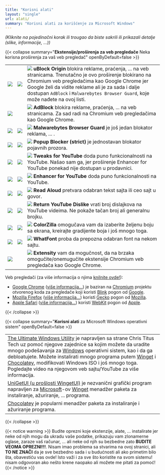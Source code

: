 ```yaml
---
title: "Korisni alati"
layout: "single"
url: alati/
summary: "Korisni alati za korišćenje za Microsoft Windows"
---
```


*(Kliknite na pojedinačni korak ili trougao da biste sakrili ili prikazali detalje (slike, informacije, ...))*

{{< collapse summary="**Ekstensije/proširenja za veb pregledače** Neka korisna proširenja za vaš veb pregledač" openByDefault=false >}}

   ||||
   | -------- | ------- | ------- |
   | [![](/images/Google-Chrome/GChrome_logo_40px.png)](https://chromewebstore.google.com/detail/ublock-origin/cjpalhdlnbpafiamejdnhcphjbkeiagm "Kliknite/tapnite da otvorite sajt proširenja!") | [![](/images/Mozilla-Firefox/mfirefox_logo_39x40px.png)](https://addons.mozilla.org/firefox/addon/ublock-origin/ "Kliknite/tapnite da otvorite sajt proširenja!") | ![](/images/Browser-extensions_logos/logo_browser_ext_uBlock_Origin_22px.png) **uBlock Origin** blokira reklame, praćenja, ... na veb stranicama. Trenutačno je ovo proširenje blokirano na Chromium veb pregledačima kao Google Chrome jer Google želi da vidite reklame ali je za sada i dalje dostupan `AdBlock` i `Malwarebytes Browser Guard`, koje može nađete na ovoj listi. |
   | [![](/images/Google-Chrome/GChrome_logo_40px.png)](https://chromewebstore.google.com/detail/adblock-%E2%80%94-block-ads-acros/gighmmpiobklfepjocnamgkkbiglidom "Kliknite/tapnite da otvorite sajt proširenja!") | &nbsp; | ![](/images/Browser-extensions_logos/logo_browser_ext_AdBlock_22px.png) **AdBlock** blokira reklame, praćenja, ... na veb stranicama. Za sad radi na Chromium veb pregledačima kao Google Chrome. |
   | [![](/images/Google-Chrome/GChrome_logo_40px.png)](https://chromewebstore.google.com/detail/malwarebytes-browser-guar/ihcjicgdanjaechkgeegckofjjedodee "Kliknite/tapnite da otvorite sajt proširenja!") | [![](/images/Mozilla-Firefox/mfirefox_logo_39x40px.png)](https://addons.mozilla.org/firefox/addon/malwarebytes/ "Kliknite/tapnite da otvorite sajt proširenja!") | ![](/images/Browser-extensions_logos/logo_browser_ext_Malwarebytes_Browser_Guard_22px.png) **Malwarebytes Browser Guard** je još jedan blokator reklama, ... . |
   | [![](/images/Google-Chrome/GChrome_logo_40px.png)](https://chromewebstore.google.com/detail/popup-blocker-strict/aefkmifgmaafnojlojpnekbpbmjiiogg "Kliknite/tapnite da otvorite sajt proširenja!") | [![](/images/Mozilla-Firefox/mfirefox_logo_39x40px.png)](https://addons.mozilla.org/sl/firefox/addon/popup-blocker/ "Kliknite/tapnite da otvorite sajt proširenja!") | ![](/images/Browser-extensions_logos/logo_browser_ext_Popup_Blocker_strict_22px.png) **Popup Blocker (strict)** je jednostavan blokator pojavnih prozora. |
   | [![](/images/Google-Chrome/GChrome_logo_40px.png)](https://chromewebstore.google.com/detail/tweaks-for-youtube/ogkoifddpkoabehfemkolflcjhklmkge "Kliknite/tapnite da otvorite sajt proširenja!") | [![](/images/Mozilla-Firefox/mfirefox_logo_39x40px.png)](https://addons.mozilla.org/sl/firefox/addon/tweaks-for-youtube/ "Kliknite/tapnite da otvorite sajt proširenja!") | ![](/images/Browser-extensions_logos/logo_browser_ext_Tweaks_for_YouTube_22px.png) **Tweaks for YouTube** doda puno funkcionalnosti na YouTube. Našao sam ga, jer proširenje Enhancer for YouTube ponekad nije dostupan u prodavnici. |
   | [![](/images/Google-Chrome/GChrome_logo_40px.png)](https://chromewebstore.google.com/detail/enhancer-for-youtube/ponfpcnoihfmfllpaingbgckeeldkhle "Kliknite/tapnite da otvorite sajt proširenja!") | [![](/images/Mozilla-Firefox/mfirefox_logo_39x40px.png)](https://addons.mozilla.org/firefox/addon/enhancer-for-youtube/ "Kliknite/tapnite da otvorite sajt proširenja!") | ![](/images/Browser-extensions_logos/logo_browser_ext_Enhancer_for_YouTube_22px.png) **Enhancer for YouTube** doda puno funkcionalnosti na YouTube. |
   | [![](/images/Google-Chrome/GChrome_logo_40px.png)](https://chromewebstore.google.com/detail/read-aloud-a-text-to-spee/hdhinadidafjejdhmfkjgnolgimiaplp "Kliknite/tapnite da otvorite sajt proširenja!") | [![](/images/Mozilla-Firefox/mfirefox_logo_39x40px.png)](https://addons.mozilla.org/firefox/addon/read-aloud/ "Kliknite/tapnite da otvorite sajt proširenja!") | ![](/images/Browser-extensions_logos/logo_browser_ext_Read_Aloud_22px.png) **Read Aloud** pretvara odabran tekst sajta ili ceo sajt u govor. |
   | [![](/images/Google-Chrome/GChrome_logo_40px.png)](https://chromewebstore.google.com/detail/return-youtube-dislike/gebbhagfogifgggkldgodflihgfeippi "Kliknite/tapnite da otvorite sajt proširenja!") | [![](/images/Mozilla-Firefox/mfirefox_logo_39x40px.png)](https://addons.mozilla.org/firefox/addon/return-youtube-dislikes/ "Kliknite/tapnite da otvorite sajt proširenja!") | ![](/images/Browser-extensions_logos/logo_browser_ext_Return_YouTube_Dislike_22px.png) **Return YouTube Dislike** vrati broj dislajkova na YouTube videima. Ne pokaže tačan broj ali generalnu brojku. |
   | [![](/images/Google-Chrome/GChrome_logo_40px.png)](https://chromewebstore.google.com/detail/colorzilla/bhlhnicpbhignbdhedgjhgdocnmhomnp "Kliknite/tapnite da otvorite sajt proširenja!") | [![](/images/Mozilla-Firefox/mfirefox_logo_39x40px.png)](https://addons.mozilla.org/firefox/addon/colorzilla/ "Kliknite/tapnite da otvorite sajt proširenja!") | ![](/images/Browser-extensions_logos/logo_browser_ext_ColorZilla_22px.png) **ColorZilla** omogučava vam da izaberite željenu boju sa ekrana, kreirajte gradijente boja i još mnogo toga. |
   | [![](/images/Google-Chrome/GChrome_logo_40px.png)](https://chromewebstore.google.com/detail/whatfont-what-html-font/iceonohalfbfcldenclcjafcpboiplfo "Kliknite/tapnite da otvorite sajt proširenja!") | [![](/images/Mozilla-Firefox/mfirefox_logo_39x40px.png)](https://addons.mozilla.org/firefox/addon/zjm-whatfont "Kliknite/tapnite da otvorite sajt proširenja!") | ![](/images/Browser-extensions_logos/logo_browser_ext_WhatFont_22px.png) **WhatFont** proba da prepozna odabran font na nekom sajtu. |
   | [![](/images/Google-Chrome/GChrome_logo_40px.png)](https://chromewebstore.google.com/detail/extensity/jjmflmamggggndanpgfnpelongoepncg "Kliknite/tapnite da otvorite sajt proširenja!") | &nbsp; | ![](/images/Browser-extensions_logos/logo_browser_ext_Extensity_22px.png) **Extensity** vam da mogučnost, da na brzaka omogučite/onemugučite ekstensije Chromium veb pregledača kao Google Chrome. |
   
   Veb pregledači (za više informacija o njima [knilnite ovde!](https://en.wikipedia.org/wiki/Comparison_of_browser_engines "Kliknite/tapnite da otvorite Wikipedia page!")): 
   
   - [Google Chrome](https://www.google.com/chrome/ "Kliknite/tapnite da otvorite veb stranicu!") ([više informacija...](https://bs.wikipedia.org/wiki/Chromium_(preglednik) "Kliknite/tapnite da otvorite Wikipedia veb stranicu!")) je baziran na [Chromium](https://bs.wikipedia.org/wiki/Chromium_(preglednik) "Kliknite/tapnite da otvorite Wikipedia veb stranicu!") projektu otvorenog koda za pregledače koji koristi [Blink](https://sr.wikipedia.org/sr-ec/Blink_(raspore%C4%91iva%C4%8Dka_ma%C5%A1ina) "Kliknite/tapnite da otvorite Wikipedia veb stranicu!") pogon od [Google](https://www.google.com/ "Kliknite/tapnite da otvorite veb stranicu!").
   - [Mozilla Firefox](https://www.mozilla.org/firefox/ "Kliknite/tapnite da otvorite veb stranicu!") ([više informacija...](https://bs.wikipedia.org/wiki/Firefox "Kliknite/tapnite da otvorite Wikipedia veb stranicu!")) koristi [Gecko](https://sr.wikipedia.org/wiki/Gecko "Kliknite/tapnite da otvorite Wikipedia veb stranicu!") pogon od [Mozilla](https://www.mozilla.org/ "Kliknite/tapnite da otvorite veb stranicu!").
   - [Apple Safari](https://www.apple.com/safari/ "Kliknite/tapnite da otvorite veb stranicu!") ([više informacija...](https://hr.wikipedia.org/wiki/Safari_(internetski_preglednik) "Kliknite/tapnite da otvorite Wikipedia veb stranicu!")) koristi [WebKit](https://sr.wikipedia.org/wiki/WebKit "Kliknite/tapnite da otvorite Wikipedia veb stranicu!") pogon od [Apple](https://www.apple.com/ "Kliknite/tapnite da otvorite veb stranicu!").

{{< /collapse >}}

{{< collapse summary="**Korisni alati** za Microsoft Windows operativni sistem" openByDefault=false >}}

   ||
   | -------- |
   | [The Ultimate Windows Utility](https://christitus.com/windows-tool/ "Kliknite/tapnite da otvorite veb stranicu!") je napravljen sa strane Chris Titus Tech uz pomoć njegove zajednice sa kojim možete da uradite mnogo podešavanja za [Windows](https://www.microsoft.com/sr-latn-rs/windows/ "Kliknite/tapnite da otvorite veb stranicu!") operativni sistem, kao i da ga debloatujete. Možete instalirati mnogo programa putem [Winget](https://learn.microsoft.com/en-us/windows/package-manager/winget/ "Kliknite/tapnite da otvorite veb stranicu!") i [Chocolatey](https://chocolatey.org/ "Kliknite/tapnite da otvorite veb stranicu!"), modifikovati Windows ISO i još mnogo toga. Pogledajte video na njegovom veb sajtu/YouTube za više informacija. |
   | [UniGetUI (u prošlosti WingetUI)](https://www.marticliment.com/unigetui/ "Kliknite/tapnite da otvorite veb stranicu!") je nezvanični grafički program napravljen za [Microsoft](https://www.microsoft.com/ "Kliknite/tapnite da otvorite veb stranicu!")-ov [Winget](https://learn.microsoft.com/en-us/windows/package-manager/winget/ "Kliknite/tapnite da otvorite veb stranicu!") menadžer paketa za instaliranje, ažuriranje, ... programa. |
   | [Chocolatey](https://chocolatey.org/ "Kliknite/tapnite da otvorite veb stranicu!") je popularni menadžer paketa za instaliranje i ažuriranje programa. |

{{< /collapse >}}

{{< notice warning >}}
   Budite oprezni koje ekstenzije, alate, ... instalirate jer neke od njih mogu da ukradu vaše podatke, prikazuju vam zlonamerne oglase, zaraze vaš računar, ... ali neke od njih su bezbedne zato **BUDITE VEOMA OPREZNI!!!**. Nisam imao problema sa stvarima na ovoj stranici, ali **TO NE ZNAČI** da je sve bezbedno sada i u budućnosti ali ako primetim bilo šta, obavestiću vas ovde! Isto važi i za sve što koristite na svom sistemu! nisam odgovoran ako nešto krene naopako ali možete me pitati za pomoć!
{{< /notice >}}